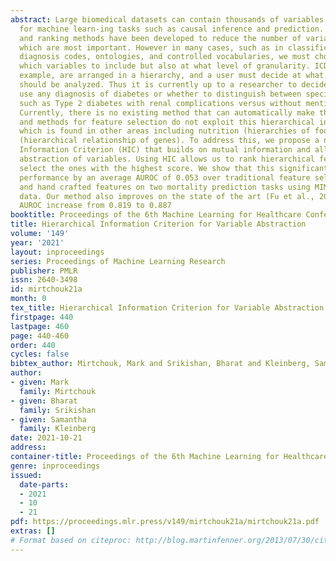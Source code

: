 ```yaml
---
abstract: Large biomedical datasets can contain thousands of variables, creating challenges
  for machine learn-ing tasks such as causal inference and prediction. Feature selection
  and ranking methods have been developed to reduce the number of variables and determine
  which are most important. However in many cases, such as in classification from
  diagnosis codes, ontologies, and controlled vocabularies, we must choose not only
  which variables to include but also at what level of granularity. ICD-9 codes, for
  example, are arranged in a hierarchy, and a user must decide at what level codes
  should be analyzed. Thus it is currently up to a researcher to decide whether to
  use any diagnosis of diabetes or whether to distinguish between specific forms,
  such as Type 2 diabetes with renal complications versus without mention of complications.
  Currently, there is no existing method that can automatically make this determination
  and methods for feature selection do not exploit this hierarchical information,
  which is found in other areas including nutrition (hierarchies of foods), and bioinformatics
  (hierarchical relationship of genes). To address this, we propose a novel Hierarchical
  Information Criterion (HIC) that builds on mutual information and allows fully automated
  abstraction of variables. Using HIC allows us to rank hierarchical features and
  select the ones with the highest score. We show that this significantly improves
  performance by an average AUROC of 0.053 over traditional feature selection methods
  and hand crafted features on two mortality prediction tasks using MIMIC-III ICU
  data. Our method also improves on the state of the art (Fu et al., 2019) with an
  AUROC increase from 0.819 to 0.887
booktitle: Proceedings of the 6th Machine Learning for Healthcare Conference
title: Hierarchical Information Criterion for Variable Abstraction
volume: '149'
year: '2021'
layout: inproceedings
series: Proceedings of Machine Learning Research
publisher: PMLR
issn: 2640-3498
id: mirtchouk21a
month: 0
tex_title: Hierarchical Information Criterion for Variable Abstraction
firstpage: 440
lastpage: 460
page: 440-460
order: 440
cycles: false
bibtex_author: Mirtchouk, Mark and Srikishan, Bharat and Kleinberg, Samantha
author:
- given: Mark
  family: Mirtchouk
- given: Bharat
  family: Srikishan
- given: Samantha
  family: Kleinberg
date: 2021-10-21
address:
container-title: Proceedings of the 6th Machine Learning for Healthcare Conference
genre: inproceedings
issued:
  date-parts:
  - 2021
  - 10
  - 21
pdf: https://proceedings.mlr.press/v149/mirtchouk21a/mirtchouk21a.pdf
extras: []
# Format based on citeproc: http://blog.martinfenner.org/2013/07/30/citeproc-yaml-for-bibliographies/
---
```

